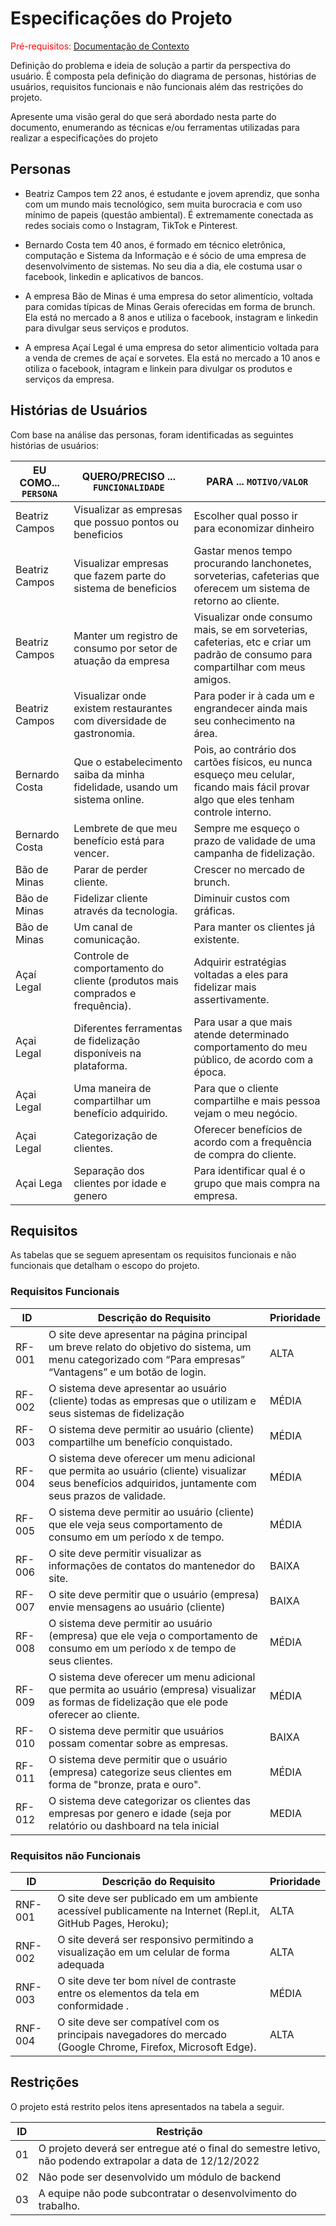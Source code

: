 # Especificações do Projeto

<span style="color:red">Pré-requisitos: <a href="1-Documentação de Contexto.md"> Documentação de Contexto</a></span>

Definição do problema e ideia de solução a partir da perspectiva do usuário. É composta pela definição do  diagrama de personas, histórias de usuários, requisitos funcionais e não funcionais além das restrições do projeto.

Apresente uma visão geral do que será abordado nesta parte do documento, enumerando as técnicas e/ou ferramentas utilizadas para realizar a especificações do projeto

## Personas

 - Beatriz Campos tem 22 anos, é estudante e jovem aprendiz, que sonha com um mundo mais tecnológico, sem muita burocracia e com uso mínimo de papeis (questão ambiental). É extremamente conectada as redes sociais como o Instagram, TikTok e Pinterest.

 - Bernardo Costa tem 40 anos, é formado em técnico eletrônica, computação e Sistema da Informação e é sócio de uma empresa de desenvolvimento de sistemas. No seu dia a dia, ele costuma usar o facebook, linkedin e aplicativos de bancos.

 - A empresa Bão de Minas é uma empresa do setor alimentício, voltada para comidas típicas de Minas Gerais oferecidas em forma de brunch. Ela está no mercado a 8 anos e utiliza o facebook, instagram e linkedin para divulgar seus serviços e produtos.

 - A empresa Açaí Legal é uma empresa do setor alimenticio voltada para a venda de cremes de açaí e sorvetes. Ela está no mercado a 10 anos e otiliza o facebook, intagram e linkein para divulgar os produtos e serviços da empresa.

## Histórias de Usuários

Com base na análise das personas, foram identificadas as seguintes histórias de usuários:

|EU COMO... `PERSONA`| QUERO/PRECISO ... `FUNCIONALIDADE` |PARA ... `MOTIVO/VALOR`                 |
|--------------------|------------------------------------|----------------------------------------|
|Beatriz Campos      | Visualizar as empresas que possuo pontos ou beneficios| Escolher qual posso ir para economizar dinheiro |
|Beatriz Campos      | Visualizar empresas que fazem parte do sistema de beneficios                | Gastar menos tempo procurando lanchonetes, sorveterias, cafeterias que oferecem um sistema de retorno ao cliente.     |
| Beatriz Campos     | Manter um registro de consumo por setor de atuação da empresa | Visualizar onde consumo mais, se em sorveterias, cafeterias, etc e criar um padrão de consumo para compartilhar com meus amigos.       |
| Beatriz Campos     | Visualizar onde existem restaurantes com diversidade de gastronomia. | Para poder ir à cada um e engrandecer ainda mais seu conhecimento na área.                                                   |                          | Bernardo Costa     | Não ter que me preocupar em guardar meus cartões fidelidades (papel) | Porque sempre esqueço eles e acho chato ter a carteira cheia deles .                                                            |
| Bernardo Costa     | Que o estabelecimento saiba da minha fidelidade, usando um sistema online. | Pois, ao contrário dos cartões físicos, eu nunca esqueço meu celular, ficando mais fácil provar algo que eles tenham controle interno. |
| Bernardo Costa     | Lembrete de que meu benefício está para vencer. | Sempre me esqueço o prazo de validade de uma campanha de fidelização. |
| Bão de Minas       | Parar de perder cliente. | Crescer no mercado de brunch. |
| Bão de Minas       | Fidelizar cliente através da tecnologia. | Diminuir custos com gráficas. |
| Bão de Minas       | Um canal de comunicação. | Para manter os clientes já existente. |
| Açaí Legal         | Controle de comportamento do cliente (produtos mais comprados e frequência). | Adquirir estratégias voltadas a eles para fidelizar mais assertivamente. |
| Açai Legal         | Diferentes ferramentas de fidelização disponíveis na plataforma. | Para usar a que mais atende determinado comportamento do meu público, de acordo com a época. |
| Açai Legal         | Uma maneira de compartilhar um benefício adquirido. | Para que o cliente compartilhe e mais pessoa vejam o meu negócio. |
| Açai Legal         | Categorização de clientes. | Oferecer benefícios de acordo com a frequência de compra do cliente. |
| Açai Lega | Separação dos clientes por idade e genero | Para identificar qual é o grupo que mais compra na empresa.|

## Requisitos

As tabelas que se seguem apresentam os requisitos funcionais e não funcionais que detalham o escopo do projeto.

### Requisitos Funcionais

|ID    | Descrição do Requisito  | Prioridade |
|------|-----------------------------------------|----|
|RF-001| O site deve apresentar na página principal um breve relato do objetivo do sistema, um menu categorizado com “Para empresas” “Vantagens” e um botão de login. | ALTA | 
|RF-002| O sistema deve apresentar ao usuário (cliente) todas as empresas que o utilizam e seus sistemas de fidelização  | MÉDIA |
|RF-003| O sistema deve permitir ao usuário (cliente) compartilhe um benefício conquistado. | MÉDIA|
|RF-004| O sistema deve oferecer um menu adicional que permita ao usuário (cliente) visualizar seus benefícios adquiridos, juntamente com seus prazos de validade. | MÉDIA |
|RF-005| O sistema deve permitir ao usuário (cliente) que ele veja seus comportamento de consumo em um período x de tempo. | MÉDIA |
|RF-006| O site deve permitir visualizar as informações de contatos do mantenedor do site. | BAIXA |
|RF-007| O site deve permitir que o usuário (empresa) envie mensagens ao usuário (cliente) | BAIXA |
|RF-008| O sistema deve permitir ao usuário (empresa) que ele veja o comportamento de consumo em um período x de tempo de seus clientes. | MÉDIA |
|RF-009| O sistema deve oferecer um menu adicional que permita ao usuário (empresa) visualizar as formas de fidelização que ele pode oferecer ao cliente. | MÉDIA |
|RF-010| O sistema deve permitir que usuários possam comentar sobre as empresas. | BAIXA |
|RF-011| O sistema deve permitir que o usuário (empresa) categorize seus clientes em forma de "bronze, prata e ouro". | MÉDIA |
|RF-012| O sistema deve categorizar os clientes das empresas por genero e idade (seja por relatório ou dashboard na tela inicial| MEDIA |

### Requisitos não Funcionais

|ID     | Descrição do Requisito  |Prioridade |
|-------|-------------------------|----|
|RNF-001| O site deve ser publicado em um ambiente acessível publicamente na Internet (Repl.it, GitHub Pages, Heroku);  | ALTA | 
|RNF-002| O site deverá ser responsivo permitindo a visualização em um celular de forma adequada |  ALTA |
|RNF-003| O site deve ter bom nível de contraste entre os elementos da tela em conformidade . | MÉDIA |
|RNF-004| O site deve ser compatível com os principais navegadores do mercado (Google Chrome, Firefox, Microsoft Edge). | ALTA |

## Restrições

O projeto está restrito pelos itens apresentados na tabela a seguir.

|ID| Restrição                                             |
|--|-------------------------------------------------------|
|01| O projeto deverá ser entregue até o final do semestre letivo, não podendo extrapolar a data de 12/12/2022 |
|02| Não pode ser desenvolvido um módulo de backend        |
|03| A equipe não pode subcontratar o desenvolvimento do trabalho. |



